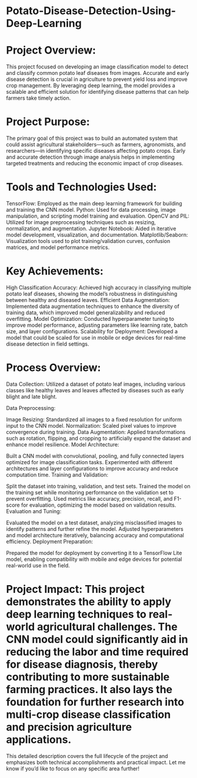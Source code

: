 # Potato-Disease-Detection-Using-Deep-Learning


# Project Overview:
This project focused on developing an image classification model to detect and classify common potato leaf diseases from images. Accurate and early disease detection is crucial in agriculture to prevent yield loss and improve crop management. By leveraging deep learning, the model provides a scalable and efficient solution for identifying disease patterns that can help farmers take timely action.

# Project Purpose:
The primary goal of this project was to build an automated system that could assist agricultural stakeholders—such as farmers, agronomists, and researchers—in identifying specific diseases affecting potato crops. Early and accurate detection through image analysis helps in implementing targeted treatments and reducing the economic impact of crop diseases.

# Tools and Technologies Used:

TensorFlow: Employed as the main deep learning framework for building and training the CNN model.
Python: Used for data processing, image manipulation, and scripting model training and evaluation.
OpenCV and PIL: Utilized for image preprocessing techniques such as resizing, normalization, and augmentation.
Jupyter Notebook: Aided in iterative model development, visualization, and documentation.
Matplotlib/Seaborn: Visualization tools used to plot training/validation curves, confusion matrices, and model performance metrics.

# Key Achievements:

High Classification Accuracy: Achieved high accuracy in classifying multiple potato leaf diseases, showing the model’s robustness in distinguishing between healthy and diseased leaves.
Efficient Data Augmentation: Implemented data augmentation techniques to enhance the diversity of training data, which improved model generalizability and reduced overfitting.
Model Optimization: Conducted hyperparameter tuning to improve model performance, adjusting parameters like learning rate, batch size, and layer configurations.
Scalability for Deployment: Developed a model that could be scaled for use in mobile or edge devices for real-time disease detection in field settings.

# Process Overview:

Data Collection: Utilized a dataset of potato leaf images, including various classes like healthy leaves and leaves affected by diseases such as early blight and late blight.

Data Preprocessing:

Image Resizing: Standardized all images to a fixed resolution for uniform input to the CNN model.
Normalization: Scaled pixel values to improve convergence during training.
Data Augmentation: Applied transformations such as rotation, flipping, and cropping to artificially expand the dataset and enhance model resilience.
Model Architecture:

Built a CNN model with convolutional, pooling, and fully connected layers optimized for image classification tasks.
Experimented with different architectures and layer configurations to improve accuracy and reduce computation time.
Training and Validation:

Split the dataset into training, validation, and test sets.
Trained the model on the training set while monitoring performance on the validation set to prevent overfitting.
Used metrics like accuracy, precision, recall, and F1-score for evaluation, optimizing the model based on validation results.
Evaluation and Tuning:

Evaluated the model on a test dataset, analyzing misclassified images to identify patterns and further refine the model.
Adjusted hyperparameters and model architecture iteratively, balancing accuracy and computational efficiency.
Deployment Preparation:

Prepared the model for deployment by converting it to a TensorFlow Lite model, enabling compatibility with mobile and edge devices for potential real-world use in the field.

# Project Impact: This project demonstrates the ability to apply deep learning techniques to real-world agricultural challenges. The CNN model could significantly aid in reducing the labor and time required for disease diagnosis, thereby contributing to more sustainable farming practices. It also lays the foundation for further research into multi-crop disease classification and precision agriculture applications.

This detailed description covers the full lifecycle of the project and emphasizes both technical accomplishments and practical impact. Let me know if you’d like to focus on any specific area further!
